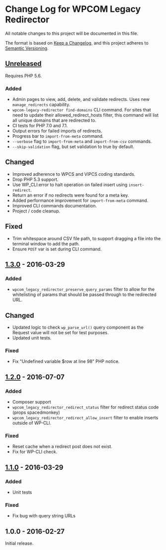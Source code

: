 # Change Log for WPCOM Legacy Redirector

All notable changes to this project will be documented in this file.

The format is based on [Keep a Changelog](https://keepachangelog.com/en/1.0.0/), and this project adheres to [Semantic Versioning](https://semver.org/spec/v2.0.0.html).

## [Unreleased]

Requires PHP 5.6.

### Added
- Admin pages to view, add, delete, and validate redirects. Uses new `manage_redirects` capability. 
- `wpcom-legacy-redirector find-domains` CLI command. For sites that need to update their allowed_redirect_hosts filter, this command will list all unique domains that are redirected to.
- CI tests for PHP 7.0 and 7.1.
- Output errors for failed imports of redirects.
- Progress bar to `import-from-meta` command.
- `--verbose` flag to `import-from-meta` and `import-from-csv` commands.
- `--skip-validation` flag, but set validation to true by default.

## Changed
- Improved adherence to WPCS and VIPCS coding standards.
- Drop PHP 5.3 support.
- Use WP_CLI:error to halt operation on failed insert using `insert-redirect`.
- Return an error if no redirects were found for a meta key.
- Added performance improvement for `import-from-meta` command.
- Improved CLI commands documentation.
- Project / code cleanup.

## Fixed
- Trim whitespace around CSV file path, to support dragging a file into the terminal window to add the path.
- Ensure `POST` var is set during CLI command.


## [1.3.0] - 2016-03-29

### Added
- `wpcom_legacy_redirector_preserve_query_params` filter to allow for the whitelisting of params that should be passed through to the redirected URL.

## Changed
- Updated logic to check `wp_parse_url()` query component as the Request value will not be set for test purposes.
- Updated unit tests.

### Fixed
- Fix "Undefined variable $row at line 98" PHP notice.

## [1.2.0] - 2016-07-07

### Added

- Composer support
- `wpcom_legacy_redirector_redirect_status` filter for redirect status code (props spacedmonkey)
- `wpcom_legacy_redirector_redirect_allow_insert` filter to enable inserts outside of WP-CLI.

### Fixed
- Reset cache when a redirect post does not exist.
- Fix for WP-CLI check.

## [1.1.0] - 2016-03-29

### Added
- Unit tests

### Fixed
- Fix bug with query string URLs

## 1.0.0 - 2016-02-27

Initial release.

[Unreleased]: https://github.com/Automattic/WPCOM-Legacy-Redirector/compare/1.3.0...HEAD
[1.3.0]: https://github.com/Automattic/WPCOM-Legacy-Redirector/compare/1.2.0...1.3.0
[1.2.0]: https://github.com/Automattic/WPCOM-Legacy-Redirector/compare/1.1.0...1.2.0
[1.1.0]: https://github.com/Automattic/WPCOM-Legacy-Redirector/compare/1.0.0...1.1.0
